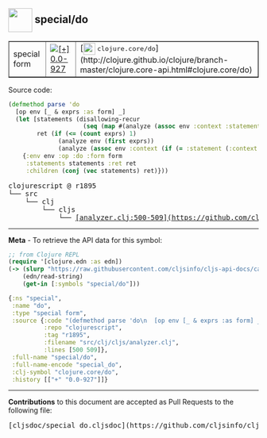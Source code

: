 ## <img width="48px" valign="middle" src="http://i.imgur.com/Hi20huC.png"> special/do

 <table border="1">
<tr>

<td>special form</td>
<td><a href="https://github.com/cljsinfo/cljs-api-docs/tree/0.0-927"><img valign="middle" alt="[+] 0.0-927" src="https://img.shields.io/badge/+-0.0--927-lightgrey.svg"></a> </td>
<td>
[<img height="24px" valign="middle" src="http://i.imgur.com/1GjPKvB.png"> <samp>clojure.core/do</samp>](http://clojure.github.io/clojure/branch-master/clojure.core-api.html#clojure.core/do)
</td>
</tr>
</table>






Source code:

```clj
(defmethod parse 'do
  [op env [_ & exprs :as form] _]
  (let [statements (disallowing-recur
                     (seq (map #(analyze (assoc env :context :statement) %) (butlast exprs))))
        ret (if (<= (count exprs) 1)
              (analyze env (first exprs))
              (analyze (assoc env :context (if (= :statement (:context env)) :statement :return)) (last exprs)))]
    {:env env :op :do :form form
     :statements statements :ret ret
     :children (conj (vec statements) ret)}))
```

 <pre>
clojurescript @ r1895
└── src
    └── clj
        └── cljs
            └── <ins>[analyzer.clj:500-509](https://github.com/clojure/clojurescript/blob/r1895/src/clj/cljs/analyzer.clj#L500-L509)</ins>
</pre>


---

__Meta__ - To retrieve the API data for this symbol:

```clj
;; from Clojure REPL
(require '[clojure.edn :as edn])
(-> (slurp "https://raw.githubusercontent.com/cljsinfo/cljs-api-docs/catalog/cljs-api.edn")
    (edn/read-string)
    (get-in [:symbols "special/do"]))
```

```clj
{:ns "special",
 :name "do",
 :type "special form",
 :source {:code "(defmethod parse 'do\n  [op env [_ & exprs :as form] _]\n  (let [statements (disallowing-recur\n                     (seq (map #(analyze (assoc env :context :statement) %) (butlast exprs))))\n        ret (if (<= (count exprs) 1)\n              (analyze env (first exprs))\n              (analyze (assoc env :context (if (= :statement (:context env)) :statement :return)) (last exprs)))]\n    {:env env :op :do :form form\n     :statements statements :ret ret\n     :children (conj (vec statements) ret)}))",
          :repo "clojurescript",
          :tag "r1895",
          :filename "src/clj/cljs/analyzer.clj",
          :lines [500 509]},
 :full-name "special/do",
 :full-name-encode "special_do",
 :clj-symbol "clojure.core/do",
 :history [["+" "0.0-927"]]}

```

---

__Contributions__ to this document are accepted as Pull Requests to the following file:

 <pre>
[cljsdoc/special_do.cljsdoc](https://github.com/cljsinfo/cljs-api-docs/blob/master/cljsdoc/special_do.cljsdoc)
</pre>


